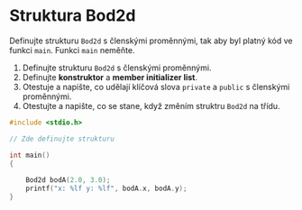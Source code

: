 # Struktura Bod2d

Definujte strukturu `Bod2d` s členskými proměnnými, tak aby byl platný kód ve funkci `main`. Funkci `main` neměňte.

1) Definujte strukturu `Bod2d` s členskými proměnnými.
2) Definujte **konstruktor** a **member initializer list**.
3) Otestuje a napište, co udělají klíčová slova `private` a `public` s členskými proměnnými.
4) Otestujte a napište, co se stane, když změním struktru `Bod2d` na třídu.

```cpp
#include <stdio.h>

// Zde definujte strukturu

int main()
{
    
    Bod2d bodA(2.0, 3.0);
    printf("x: %lf y: %lf", bodA.x, bodA.y);
}
```
